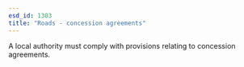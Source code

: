 ```yaml
---
esd_id: 1303
title: "Roads - concession agreements"
---
```


A local authority must comply with provisions relating to concession agreements.

